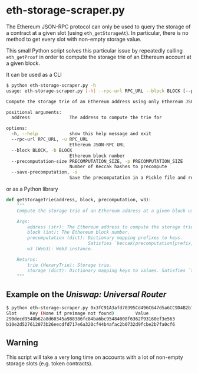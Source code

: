 # eth-storage-scraper.py

The Ethereum JSON-RPC protocol can only be used to query the storage of a contract at a given slot (using `eth_getStorageAt`). In particular, there is no method to get every slot with non-empty storage value.

This small Python script solves this particular issue by repeatedly calling `eth_getProof` in order to compute the storage trie of an Ethereum account at a given block.

It can be used as a CLI

```bash
$ python eth-storage-scraper.py -h
usage: eth-storage-scraper.py [-h] --rpc-url RPC_URL --block BLOCK [--precomputation-size PRECOMPUTATION_SIZE] [--save-precomputation] address

Compute the storage trie of an Ethereum address using only Ethereum JSON-RPC calls.

positional arguments:
  address               The address to compute the trie for

options:
  -h, --help            show this help message and exit
  --rpc-url RPC_URL, -u RPC_URL
                        Ethereum JSON-RPC URL
  --block BLOCK, -b BLOCK
                        Ethereum block number
  --precomputation-size PRECOMPUTATION_SIZE, -p PRECOMPUTATION_SIZE
                        Number of Keccak hashes to precompute
  --save-precomputation, -s
                        Save the precomputation in a Pickle file and reuse it in later runs
```

or as a Python library

```python
def getStorageTrie(address, block, precomputation, w3):
    """
    Compute the storage trie of an Ethereum address at a given block using repeated calls to `eth_getProof`.

    Args:
        address (str): The Ethereum address to compute the storage trie for.
        block (int): The Ethereum block number.
        precomputation (dict): Dictionary mapping prefixes to keys.
                               Satisfies `keccak(precomputation[prefix].to_bytes(32, "big")).hex().startswith(prefix)` for all `prefix in precomputation`.
        w3 (Web3): Web3 instance.

    Returns:
        trie (HexaryTrie): Storage trie.
        storage (dict): Dictionary mapping keys to values. Satisfies `trie = HexaryTrie(storage)`.
    """
```

## Example on the _Uniswap: Universal Router_

```bash
$ python eth-storage-scraper.py 0x3fC91A3afd70395Cd496C647d5a6CC9D4B2b7FAD  -b 17562051 -u RPC_URL
Slot     Key (None if preimage not found)        Value
290decd9548b62a8d60345a988386fc84ba6bc95484008f6362f93160ef3e563         0       0xffffffffffffffffffffffffffffffffffffffffffffffffffffffffffffffff
b10e2d527612073b26eecdfd717e6a320cf44b4afac2b0732d9fcbe2b7fa0cf6         1       0x01
```

## Warning

This script will take a very long time on accounts with a lot of non-empty storage slots (e.g. token contracts).
